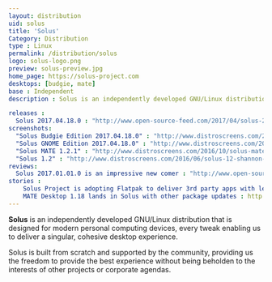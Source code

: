 ```yaml
---
layout: distribution
uid: solus
title: 'Solus'
Category: Distribution
type : Linux
permalink: /distribution/solus
logo: solus-logo.png
preview: solus-preview.jpg
home_page: https://solus-project.com
desktops: [budgie, mate]
base : Independent
description : Solus is an independently developed GNU/Linux distribution that is designed for modern personal computing devices, every tweak enabling us to deliver a singular, cohesive desktop experience. Stories and updates on Solus

releases :
  Solus 2017.04.18.0 : "http://www.open-source-feed.com/2017/04/solus-201704180-snapshot-released.html"
screenshots:
  "Solus Budgie Edition 2017.04.18.0" : "http://www.distroscreens.com/2017/04/solus-201704180-budgie-screenshots.html"
  "Solus GNOME Edition 2017.04.18.0" : "http://www.distroscreens.com/2017/04/solus-gnome-edition-201704180.html"
  "Solus MATE 1.2.1" : "http://www.distroscreens.com/2016/10/solus-mate-121-shannon-screenshots.html"
  "Solus 1.2" : "http://www.distroscreens.com/2016/06/solus-12-shannon-screenshots.html"
reviews:
  Solus 2017.01.01.0 is an impressive new comer : "http://www.open-source-feed.com/2017/02/solus-201701010-is-impressive-new-comer.html"
stories :
    Solus Project is adopting Flatpak to deliver 3rd party apps with less pain : http://www.open-source-feed.com/2017/01/solus-project-is-adopting-flatpak-to.html
    MATE Desktop 1.18 lands in Solus with other package updates : http://www.open-source-feed.com/2017/03/mate-desktop-118-lands-in-solus-with.html
---
```


**Solus** is an independently developed GNU/Linux distribution that is designed for modern personal 
computing devices, every tweak enabling us to deliver a singular, cohesive desktop experience.

Solus is built from scratch and supported by the community, providing us the freedom to provide the 
best experience without being beholden to the interests of other projects or corporate agendas.
